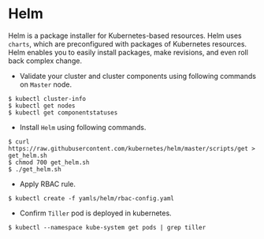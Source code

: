 # Helm
Helm is a package installer for Kubernetes-based resources. Helm uses `charts`, which are preconfigured with packages of Kubernetes resources. Helm enables you to easily install packages, make revisions, and even roll back complex change.



- Validate your cluster and cluster components using following commands on `Master` node.
```
$ kubectl cluster-info
$ kubectl get nodes
$ kubectl get componentstatuses
```
- Install `Helm` using following commands.
```
$ curl https://raw.githubusercontent.com/kubernetes/helm/master/scripts/get > get_helm.sh
$ chmod 700 get_helm.sh
$ ./get_helm.sh
```

- Apply RBAC rule.
```
$ kubectl create -f yamls/helm/rbac-config.yaml
```

- Confirm `Tiller` pod is deployed in kubernetes.
```
$ kubectl --namespace kube-system get pods | grep tiller
```
